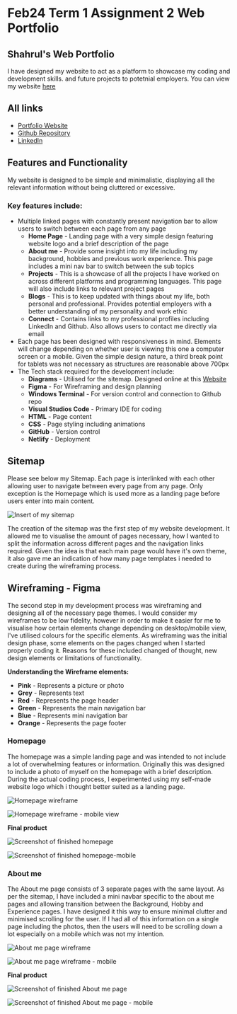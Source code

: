 # **Feb24 Term 1 Assignment 2 Web Portfolio**

## **Shahrul's Web Portfolio**

I have designed my website to act as a platform to showcase my coding and development skills.   and future projects to potetnial employers. You can view my website [here](https://shahrulwd.netlify.app/)

## **All links**

- [Portfolio Website](https://shahrulwd.netlify.app/)
- [Github Repository](https://github.com/Shalulu94/Feb24-t1a2-portfolio/tree/main)
- [LinkedIn](https://www.linkedin.com/in/shahrul-nasir-a7308b122/)


## **Features and Functionality**

My website is designed to be simple and minimalistic, displaying all the relevant information without being cluttered or excessive.

### Key features include:

- Multiple linked pages with constantly present navigation bar to allow users to switch between each page from any page
    - **Home Page** - Landing page with a very simple design featuring website logo and a brief description of the page
    - **About me** - Provide some insight into my life including my background, hobbies and previous work experience. This page includes a mini nav bar to switch between the sub topics
    - **Projects** - This is a showcase of all the projects I have worked on across different platforms and programming languages. This page will also include links to relevant project pages
    - **Blogs** - This is to keep updated with things about my life, both personal and professional. Provides potential employers with a better understanding of my personality and work ethic
    - **Connect** - Contains links to my professional profiles including LinkedIn and Github. Also allows users to contact me directly via email
- Each page has been designed with responsiveness in mind. Elements will change depending on whether user is viewing this one a computer screen or a mobile. Given the simple design nature, a third break point for tablets was not necessary as structures are reasonable above 700px
- The Tech stack required for the development include:
    - **Diagrams** - Utilised for the sitemap. Designed online at this [Website](https://app.diagrams.net/)
    - **Figma** - For Wireframing and design planning
    - **Windows Terminal** - For version control and connection to Github repo
    - **Visual Studios Code** - Primary IDE for coding
    - **HTML** - Page content
    - **CSS** - Page styling including animations
    - **GitHub** - Version control
    - **Netlify** - Deployment

## Sitemap

Please see below my Sitemap. Each page is interlinked with each other allowing user to navigate between every page from any page. Only exception is the Homepage which is used more as a landing page before users enter into main content. 

![Insert of my sitemap](./Docs/Site_Map.jpg)

The creation of the sitemap was the first step of my website development. It allowed me to visualise the amount of pages necessary, how I wanted to split the information across different pages and the navigation links required. Given the idea is that each main page would have it's own theme, it also gave me an indication of how many page templates i needed to create during the wireframing process.

## Wireframing - Figma

The second step in my development process was wireframing and designing all of the necessary page themes. I would consider my wireframes to be low fidelity, however in order to make it easier for me to visualise how certain elements change depending on desktop/mobile view, I've utilised colours for the specific elements. As wireframing was the initial design phase, some elements on the pages changed when I started properly coding it. Reasons for these included changed of thought, new design elements or limitations of functionality. 

**Understanding the Wireframe elements:**

- **Pink** - Represents a picture or photo
- **Grey** - Represents text
- **Red** - Represents the page header
- **Green** - Represents the main navigation bar
- **Blue** - Represents mini navigation bar
- **Orange** - Represents the page footer

### Homepage

The homepage was a simple landing page and was intended to not include a lot of overwhelming features or information. Originally this was designed to include a photo of myself on the homepage with a brief description. During the actual coding process, I experimented using my self-made website logo which i thought better suited as a landing page. 

![Homepage wireframe](./Docs/Wireframes/Homepage.PNG)

![Homepage wireframe - mobile view](./Docs/Wireframes/Homepage-mobile.PNG)

**Final product**

![Screenshot of finished homepage](./Docs/Screenshots/Homepage.PNG)

![Screenshot of finished homepage-mobile](./Docs/Screenshots/Homepage-Mobile.PNG)

### About me

The About me page consists of 3 separate pages with the same layout. As per the sitemap, I have included a mini navbar specific to the about me pages and allowing transition between the Background, Hobby and Experience pages. I have designed it this way to ensure minimal clutter and minimised scrolling for the user. If I had all of this information on a single page including the photos, then the users will need to be scrolling down a lot especially on a mobile which was not my intention. 

![About me page wireframe](./Docs/Wireframes/Aboutme.PNG)

![About me page wireframe - mobile](./Docs/Wireframes/Aboutme-mobile.PNG)

**Final product**

![Screenshot of finished About me page](./Docs/Screenshots/Aboutme-Background.PNG)

![Screenshot of finished About me page - mobile](./Docs/Screenshots/Aboutme-Background-mobile.PNG)






